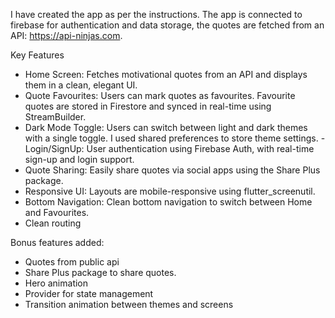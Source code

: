 I have created the app as per the instructions. The app is connected to firebase for authentication and data storage, the quotes are fetched from an API: https://api-ninjas.com. 

Key Features
- Home Screen:
Fetches motivational quotes from an API and displays them in a clean, elegant UI.
- Quote Favourites:
Users can mark quotes as favourites. Favourite quotes are stored in Firestore and synced in real-time using StreamBuilder.
- Dark Mode Toggle:
Users can switch between light and dark themes with a single toggle. I used shared preferences to store theme settings. 
 -Login/SignUp:
User authentication using Firebase Auth, with real-time sign-up and login support.
- Quote Sharing:
Easily share quotes via social apps using the Share Plus package.
- Responsive UI:
Layouts are mobile-responsive using flutter_screenutil.
- Bottom Navigation:
Clean bottom navigation to switch between Home and Favourites.
- Clean routing

Bonus features added: 
- Quotes from public api
- Share Plus package to share quotes.
- Hero animation
- Provider for state management
- Transition animation between themes and screens
  

